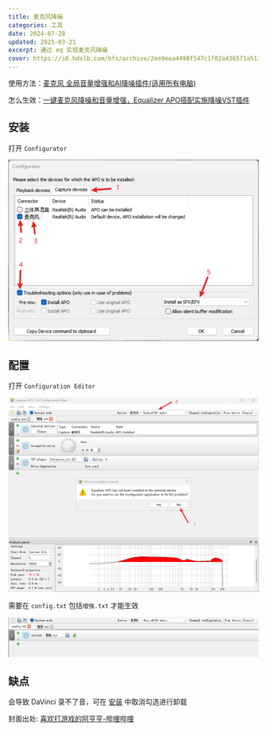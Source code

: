 ```yaml
---
title: 麦克风降噪
categories: 工具
date: 2024-07-28
updated: 2025-03-21
excerpt: 通过 eq 实现麦克风降噪
cover: https://i0.hdslb.com/bfs/archive/2ee9eea4498f547c1f02a436571a5130aa4a923c.jpg
---
```


使用方法：[麦克风 全局音量增强和AI降噪插件(适用所有电脑)](https://www.bilibili.com/video/BV13G411875w)

怎么生效：[一键麦克风降噪和音量增强，Equalizer APO搭配实施降噪VST插件](https://www.bilibili.com/video/BV17S4y1o7kK/?t=04m06s)

## 安装

打开 `Configurator`

![](/img/eq_configurator.png)

## 配置

打开 `Configuration Editor`

![](/img/eq_editor1.png)

需要在 `config.txt` 包括`增强.txt` 才能生效

![](/img/eq_editor2.png)

## 缺点
会导致 DaVinci 录不了音，可在 [安装](#安装) 中取消勾选进行卸载

封面出处: [喜欢打游戏的阿亨亨-哔哩哔哩](https://www.bilibili.com/video/BV13G411875w)